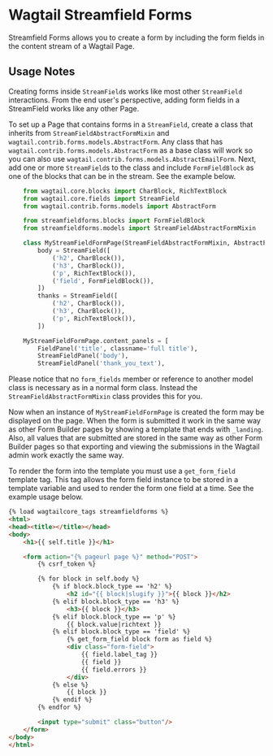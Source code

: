 Wagtail Streamfield Forms
=========================

Streamfield Forms allows you to create a form by including the form fields in
the content stream of a Wagtail Page.


Usage Notes
-----------

Creating forms inside ``StreamField``s works like most other ``StreamField`` interactions.
From the end user's perspective, adding form fields in a StreamField works like any other Page.

To set up a Page that contains forms in a ``StreamField``, create a class that inherits from ``StreamFieldAbstractFormMixin`` and ``wagtail.contrib.forms.models.AbstractForm``.
Any class that has ``wagtail.contrib.forms.models.AbstractForm`` as a base class will work so you can also use ``wagtail.contrib.forms.models.AbstractEmailForm``.
Next, add one or more ``StreamField``s to the class and include ``FormFieldBlock`` as one of the blocks that can be in the stream.
See the example below.

```python
    from wagtail.core.blocks import CharBlock, RichTextBlock
    from wagtail.core.fields import StreamField
    from wagtail.contrib.forms.models import AbstractForm

    from streamfieldforms.blocks import FormFieldBlock
    from streamfieldforms.models import StreamFieldAbstractFormMixin

    class MyStreamFieldFormPage(StreamFieldAbstractFormMixin, AbstractForm):
        body = StreamField([
            ('h2', CharBlock()),
            ('h3', CharBlock()),
            ('p', RichTextBlock()),
            ('field', FormFieldBlock()),
        ])
        thanks = StreamField([
            ('h2', CharBlock()),
            ('h3', CharBlock()),
            ('p', RichTextBlock()),
        ])

    MyStreamFieldFormPage.content_panels = [
        FieldPanel('title', classname='full title'),
        StreamFieldPanel('body'),
        StreamFieldPanel('thank_you_text'),
```

Please notice that no ``form_fields`` member or reference to another model class is necessary as in a normal form class.
Instead the ``StreamFieldAbstractFormMixin`` class provides this for you.

Now when an instance of ``MyStreamFieldFormPage`` is created the form may be displayed on the page.
When the form is submitted it work in the same way as other Form Builder pages by showing a template that ends with ``_landing``.
Also, all values that are submitted are stored in the same way as other Form Builder pages so that exporting and viewing the submissions in the Wagtail admin work exactly the same way.

To render the form into the template you must use a ``get_form_field`` template tag.
This tag allows the form field instance to be stored in a template variable and used to render the form one field at a time.
See the example usage below.

```html
{% load wagtailcore_tags streamfieldforms %}
<html>
<head><title></title></head>
<body>
    <h1>{{ self.title }}</h1>

    <form action="{% pageurl page %}" method="POST">
        {% csrf_token %}

        {% for block in self.body %}
            {% if block.block_type == 'h2' %}
                <h2 id="{{ block|slugify }}">{{ block }}</h2>
            {% elif block.block_type == 'h3' %}
                <h3>{{ block }}</h3>
            {% elif block.block_type == 'p' %}
                {{ block.value|richtext }}
            {% elif block.block_type == 'field' %}
                {% get_form_field block form as field %}
                <div class="form-field">
                    {{ field.label_tag }}
                    {{ field }}
                    {{ field.errors }}
                </div>
            {% else %}
                {{ block }}
            {% endif %}
        {% endfor %}

        <input type="submit" class="button"/>
    </form>
</body>
</html>
```